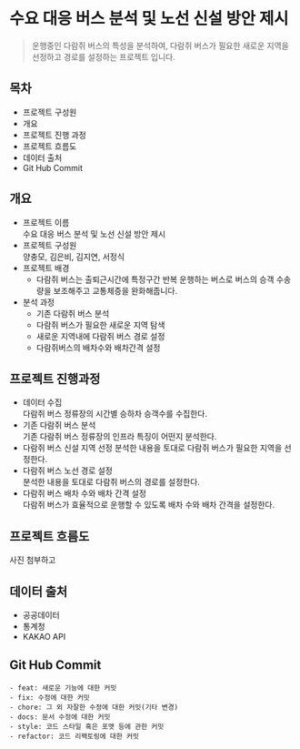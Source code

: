 # 수요 대응 버스 분석 및 노선 신설 방안 제시 

> 운행중인 다람쥐 버스의 특성을 분석하여, 다람쥐 버스가 필요한 새로운 지역을 선정하고 경로를 설정하는 프로젝트 입니다. 

## 목차
- 프로젝트 구성원
- 개요 
- 프로젝트 진행 과정
- 프로젝트 흐름도
- 데이터 출처 
- Git Hub Commit


## 개요
- 프로젝트 이름   
수요 대응 버스 분석 및 노선 신설 방안 제시
- 프로젝트 구성원  
  양충모, 김은비, 김지연, 서정식   
- 프로젝트 배경         
  - 다람쥐 버스는 출퇴근시간에 특정구간 반복 운행하는 버스로 버스의 승객 수송량을 보조해주고 교통체증을 완화해줍니다.      
- 분석 과정  
  - 기존 다람쥐 버스 분석
  - 다람쥐 버스가 필요한 새로운 지역 탐색
  - 새로운 지역내에 다람쥐 버스 경로 설정
  - 다람쥐버스의 배차수와 배차간격 설정  
  
## 프로젝트 진행과정
- 데이터 수집  
  다람쥐 버스 정류장의 시간별 승하차 승객수를 수집한다.       
- 기존 다람쥐 버스 분석     
  기존 다람쥐 버스 정류장의 인프라 특징이 어떤지 분석한다.      
- 다람쥐 버스 신설 지역 선정 
  분석한 내용을 토대로 다람쥐 버스가 필요한 지역을 선정한다.   
- 다람쥐 버스 노선 경로 설정    
  분석한 내용을 토대로 다람쥐 버스의 경로를 설정한다.
- 다람쥐 버스 배차 수와 배차 간격 설정      
  다람쥐 버스가 효율적으로 운행할 수 있도록 배차 수와 배차 간격을 설정한다.


## 프로젝트 흐름도      
사진 첨부하고   


## 데이터 출처 
- 공공데이터 
- 통계청 
- KAKAO API 

## Git Hub Commit 
```
- feat: 새로운 기능에 대한 커밋
- fix: 수정에 대한 커밋
- chore: 그 외 자잘한 수정에 대한 커밋(기타 변경)
- docs: 문서 수정에 대한 커밋
- style: 코드 스타일 혹은 포맷 등에 관한 커밋
- refactor: 코드 리팩토링에 대한 커밋
```